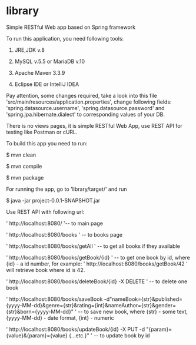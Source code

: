 # library

Simple RESTful Web app based on Spring framework

To run this application, you need following tools:

1) JRE,JDK v.8

2) MySQL v.5.5 or MariaDB v.10
  
3) Apache Maven 3.3.9

4) Eclipse IDE or IntelliJ IDEA

Pay attention, some changes required, take a look into this file 'src/main/resources/application.properties', change following fields: 'spring.datasource.username', 'spring.datasource.password' and 'spring.jpa.hibernate.dialect' to corresponding values of your DB.

There is no views pages, it is simple RESTful Web App, use REST API for testing like Postman or cURL.

To build this app you need to run:

$ mvn clean 

$ mvn compile 

$ mvn package

For running the app, go to 'library/target/' and run

$ java -jar project-0.0.1-SNAPSHOT.jar

Use REST API with following url:

' http://localhost:8080/ '-- to main page

' http://localhost:8080/books ' -- to books page

' http://localhost:8080/books/getAll ' -- to get all books if they available

' http://localhost:8080/books/getBook/{id} ' -- to get one book by id, where {id} - a id number, for example: 
' http://localhost:8080/books/getBook/42 ' will retrieve book where id is 42.

' http://localhost:8080/books/deleteBook/{id} -X DELETE ' -- to delete one book

' http://localhost:8080/books/saveBook -d"nameBook={str}&published={yyyy-MM-dd}&genre={str}&rating={int}&nameAuthor={str}&gender={str}&born={yyyy-MM-dd}" ' -- to save new book, where {str} - some text, {yyyy-MM-dd} - date format, {int} - numeric

' http://localhost:8080/books/updateBook/{id} -X PUT -d "{param}={value}&{param}={value} {...etc.}" ' -- to update book by id
